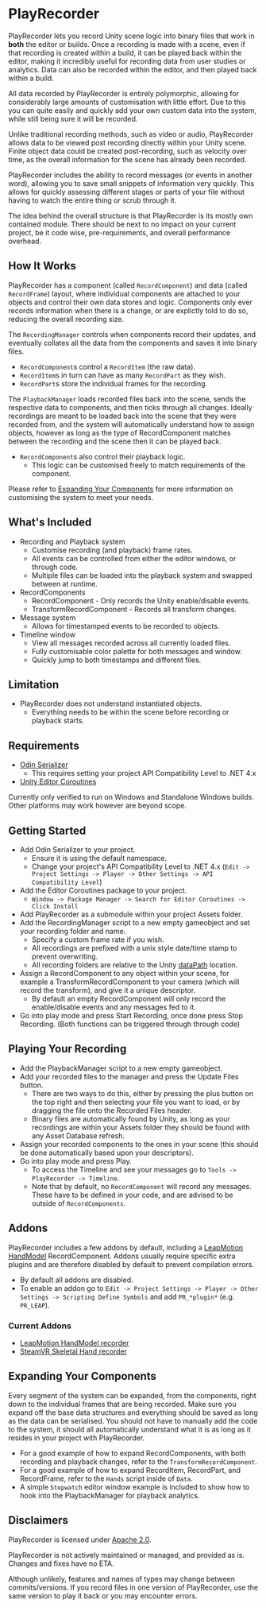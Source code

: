 # PlayRecorder
PlayRecorder lets you record Unity scene logic into binary files that work in **both** the editor or builds. Once a recording is made with a scene, even if that recording is created within a build, it can be played back within the editor, making it incredibly useful for recording data from user studies or analytics. Data can also be recorded within the editor, and then played back within a build.

All data recorded by PlayRecorder is entirely polymorphic, allowing for considerably large amounts of customisation with little effort. Due to this you can quite easily and quickly add your own custom data into the system, while still being sure it will be recorded.

Unlike traditional recording methods, such as video or audio, PlayRecorder allows data to be viewed post recording directly within your Unity scene. Finite object data could be created post-recording, such as velocity over time, as the overall information for the scene has already been recorded.

PlayRecorder includes the ability to record messages (or events in another word), allowing you to save small snippets of information very quickly. This allows for quickly assessing different stages or parts of your file without having to watch the entire thing or scrub through it.

The idea behind the overall structure is that PlayRecorder is its mostly own contained module. There should be next to no impact on your current project, be it code wise, pre-requirements, and overall performance overhead.

## How It Works
PlayRecorder has a component (called ```RecordComponent```) and data (called ```RecordFrame```) layout, where individual components are attached to your objects and control their own data stores and logic. Components only ever records information when there is a change, or are explictly told to do so, reducing the overall recording size.

The ```RecordingManager``` controls when components record their updates, and eventually collates all the data from the components and saves it into binary files.
- ```RecordComponent```s control a ```RecordItem``` (the raw data).
- ```RecordItem```s in turn can have as many ```RecordPart``` as they wish.
- ```RecordPart```s store the individual frames for the recording.

The ```PlaybackManager``` loads recorded files back into the scene, sends the respective data to components, and then ticks through all changes. Ideally recordings are meant to be loaded back into the scene that they were recorded from, and the system will automatically understand how to assign objects, however as long as the type of RecordComponent matches between the recording and the scene then it can be played back.
- ```RecordComponent```s also control their playback logic.
  - This logic can be customised freely to match requirements of the component.

Please refer to [Expanding Your Components](#expanding-your-components) for more information on customising the system to meet your needs.

## What's Included
- Recording and Playback system
  - Customise recording (and playback) frame rates.
  - All events can be controlled from either the editor windows, or through code.
  - Multiple files can be loaded into the playback system and swapped between at runtime.
- RecordComponents
  - RecordComponent - Only records the Unity enable/disable events.
  - TransformRecordComponent - Records all transform changes.
- Message system
  - Allows for timestamped events to be recorded to objects.
- Timeline window
  - View all messages recorded across all currently loaded files.
  - Fully customisable color palette for both messages and window.
  - Quickly jump to both timestamps and different files.

## Limitation
- PlayRecorder does not understand instantiated objects.
  - Everything needs to be within the scene before recording or playback starts.

## Requirements
- [Odin Serializer](https://github.com/TeamSirenix/odin-serializer)
  - This requires setting your project API Compatibility Level to .NET 4.x
- [Unity Editor Coroutines](https://docs.unity3d.com/Packages/com.unity.editorcoroutines@1.0/manual/index.html)

Currently only verified to run on Windows and Standalone Windows builds. Other platforms may work however are beyond scope.

## Getting Started
- Add Odin Serializer to your project.
  - Ensure it is using the default namespace.
  - Change your project's API Compatibility Level to .NET 4.x (```Edit -> Project Settings -> Player -> Other Settings -> API Compatibility Level```)
- Add the Editor Coroutines package to your project.
  - ```Window -> Package Manager -> Search for Editor Coroutines -> Click Install```
- Add PlayRecorder as a submodule within your project Assets folder.
- Add the RecordingManager script to a new empty gameobject and set your recording folder and name.
  - Specify a custom frame rate if you wish.
  - All recordings are prefixed with a unix style date/time stamp to prevent overwriting.
  - All recording folders are relative to the Unity [dataPath](https://docs.unity3d.com/ScriptReference/Application-dataPath.html) location.
- Assign a RecordComponent to any object within your scene, for example a TransformRecordComponent to your camera (which will record the transform), and give it a unique descriptor.
  - By default an empty RecordComponent will only record the enable/disable events and any messages fed to it.
- Go into play mode and press Start Recording, once done press Stop Recording. (Both functions can be triggered through through code)

## Playing Your Recording

- Add the PlaybackManager script to a new empty gameobject.
- Add your recorded files to the manager and press the Update Files button.
  - There are two ways to do this, either by pressing the plus button on the top right and then selecting your file you want to load, or by dragging the file onto the Recorded Files header.
  - Binary files are automatically found by Unity, as long as your recordings are within your Assets folder they should be found with any Asset Database refresh.
- Assign your recorded components to the ones in your scene (this should be done automatically based upon your descriptors).
- Go into play mode and press Play.
  - To access the Timeline and see your messages go to ```Tools -> PlayRecorder -> Timeline```.
  - Note that by default, no ```RecordComponent``` will record any messages. These have to be defined in your code, and are advised to be outside of ```RecordComponents```.

## Addons
PlayRecorder includes a few addons by default, including a [LeapMotion HandModel](https://github.com/leapmotion/unitymodules) RecordComponent. Addons usually require specific extra plugins and are therefore disabled by default to prevent compilation errors.

- By default all addons are disabled.
- To enable an addon go to ```Edit -> Project Settings -> Player -> Other Settings -> Scripting Define Symbols``` and add ```PR_*plugin*``` (e.g. ```PR_LEAP```).

### Current Addons
- [LeapMotion HandModel recorder](Addons/Leap)
- [SteamVR Skeletal Hand recorder](Addons/SteamVR)

## Expanding Your Components
Every segment of the system can be expanded, from the components, right down to the individual frames that are being recorded. Make sure you expand off the base data structures and everything should be saved as long as the data can be serialised. You should not have to manually add the code to the system, it should all automatically understand what it is as long as it resides in your project with PlayRecorder.
- For a good example of how to expand RecordComponents, with both recording and playback changes, refer to the ```TransformRecordComponent```.
- For a good example of how to expand RecordItem, RecordPart, and RecordFrame, refer to the ```Hands``` script inside of ```Data```.
- A simple ```Stopwatch``` editor window example is included to show how to hook into the PlaybackManager for playback analytics.

## Disclaimers
PlayRecorder is licensed under [Apache 2.0](LICENSE).

PlayRecorder is not actively maintained or managed, and provided as is. Changes and fixes have no ETA.

Although unlikely, features and names of types may change between commits/versions. If you record files in one version of PlayRecorder, use the same version to play it back or you may encounter errors.
